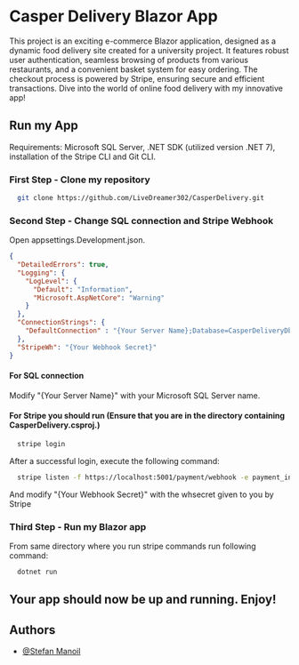 
# Casper Delivery Blazor App

This project is an exciting e-commerce Blazor application, designed as a dynamic food delivery site created for a university project. It features robust user authentication, seamless browsing of products from various restaurants, and a convenient basket system for easy ordering. The checkout process is powered by Stripe, ensuring secure and efficient transactions. Dive into the world of online food delivery with my innovative app!



## Run my App

Requirements: Microsoft SQL Server, .NET SDK (utilized version .NET 7), installation of the Stripe CLI and Git CLI.


### First Step - Clone my repository
```bash
  git clone https://github.com/LiveDreamer302/CasperDelivery.git
```
### Second Step - Change SQL connection and Stripe Webhook

Open appsettings.Development.json.

```json
{
  "DetailedErrors": true,
  "Logging": {
    "LogLevel": {
      "Default": "Information",
      "Microsoft.AspNetCore": "Warning"
    }
  },
  "ConnectionStrings": {
    "DefaultConnection" : "{Your Server Name};Database=CasperDeliveryDb;Trusted_Connection=true;TrustServerCertificate=true;"
  },
  "StripeWh": "{Your Webhook Secret}"
}
```
#### For SQL connection 
Modify "{Your Server Name}" with your Microsoft SQL Server name.

#### For Stripe you should run  (Ensure that you are in the directory containing CasperDelivery.csproj.)
```bash
  stripe login
```

After a successful login, execute the following command:
```bash
  stripe listen -f https://localhost:5001/payment/webhook -e payment_intent.succeeded,payment_intent.payment_failed,checkout.session.completed
```
And modify "{Your Webhook Secret}" with the whsecret given to you by Stripe

### Third Step - Run my Blazor app

From same directory where you run stripe commands run following command:

```bash
  dotnet run
```

## Your app should now be up and running. Enjoy!
## Authors

- [@Stefan Manoil](https://github.com/LiveDreamer302)

